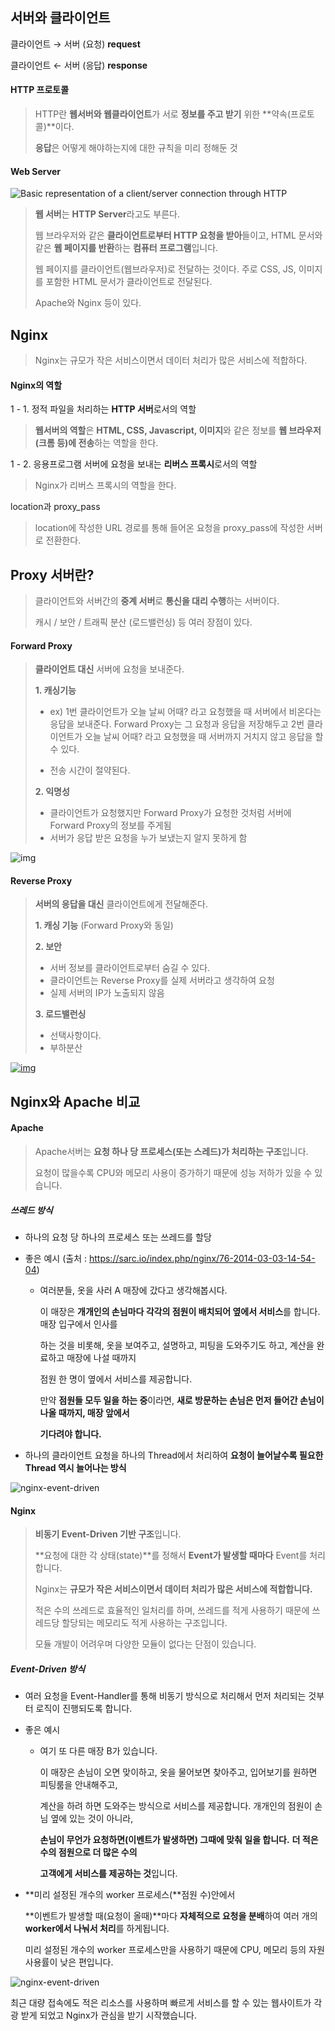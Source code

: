 ## 서버와 클라이언트

클라이언트 → 서버 (요청) **request**

클라이언트 ← 서버 (응답) **response**



#### HTTP 프로토콜

> HTTP란 **웹서버와 웹클라이언트**가 서로 **정보를 주고 받기** 위한 **약속(프로토콜)**이다. 
>
> **응답**은 어떻게 해야하는지에 대한 규칙을 미리 정해둔 것
>
> 

#### Web Server

![Basic representation of a client/server connection through HTTP](https://mdn.mozillademos.org/files/8659/web-server.svg)

> **웹 서버**는 **HTTP Server**라고도 부른다.
>
> 웹 브라우저와 같은 **클라이언트로부터 HTTP 요청을 받아**들이고,  HTML 문서와 같은 **웹 페이지를 반환**하는 **컴퓨터 프로그램**입니다.
>
> 웹 페이지를 클라이언트(웹브라우저)로 전달하는 것이다. 주로 CSS, JS, 이미지를 포함한 HTML 문서가 클라이언트로 전달된다.
>
> Apache와 Nginx 등이 있다.

## Nginx

> Nginx는 규모가 작은 서비스이면서 데이터 처리가 많은 서비스에 적합하다.



#### Nginx의 역할

1 - 1. 정적 파일을 처리하는 **HTTP 서버**로서의 역할

> **웹서버의 역할**은 **HTML, CSS,  Javascript, 이미지**와 같은 정보를 **웹 브라우저(크롬 등)에 전송**하는 역할을 한다.



1 - 2. 응용프로그램 서버에 요청을 보내는 **리버스 프록시**로서의 역할

> Nginx가 리버스 프록시의 역할을 한다.



location과 proxy_pass

> location에 작성한 URL 경로를 통해 들어온 요청을 proxy_pass에 작성한 서버로 전환한다.



## Proxy 서버란?

> 클라이언트와 서버간의 **중계 서버**로 **통신을 대리 수행**하는 서버이다.
>
> 캐시 / 보안 / 트래픽 분산 (로드밸런싱) 등 여러 장점이 있다.



#### Forward Proxy

> **클라이언트 대신** 서버에 요청을 보내준다.
>
> **1. 캐싱기능**
>
> * ex) 1번 클라이언트가 오늘 날씨 어때? 라고 요청했을 때 서버에서 비온다는 응답을 보내준다. Forward Proxy는 그 요청과 응답을 저장해두고 2번 클라이언트가 오늘 날씨 어때? 라고 요청했을 때 서버까지 거치지 않고 응답을 할 수 있다.
>
> * 전송 시간이 절약된다.
>
> **2. 익명성**
>
> * 클라이언트가 요청했지만 Forward Proxy가 요청한 것처럼 서버에 Forward Proxy의 정보를 주게됨
> * 서버가 응답 받은 요청을 누가 보냈는지 알지 못하게 함

![img](https://www.lesstif.com/system-admin/files/21430345/21561365/1/1405440454000/image2014-7-16+0%3A54%3A40.png)

#### Reverse Proxy

> **서버의 응답을 대신** 클라이언트에게 전달해준다.
>
> **1. 캐싱 기능** (Forward Proxy와 동일)
>
> **2. 보안**
>
> * 서버 정보를 클라이언트로부터 숨길 수 있다.
> * 클라이언트는 Reverse Proxy를 실제 서버라고 생각하여 요청
> * 실제 서버의 IP가 노출되지 않음
>
> **3. 로드밸런싱**
>
> * 선택사항이다.
> * 부하분산
>
> 

[![img](https://www.lesstif.com/system-admin/files/21430345/21561366/1/1405440454000/image2014-7-16+0%3A58%3A45.png)](https://www.lesstif.com/system-admin/files/21430345/21561366/1/1405440454000/image2014-7-16+0%3A58%3A45.png)



## Nginx와 Apache 비교

#### Apache

> Apache서버는 **요청 하나 당 프로세스(또는 스레드)가 처리하는 구조**입니다.
>
> 요청이 많을수록 CPU와 메모리 사용이 증가하기 때문에 성능 저하가 있을 수 있습니다.

##### 쓰레드 방식

* 하나의 요청 당 하나의 프로세스 또는 쓰레드를 할당

* 좋은 예시 (출처 : https://sarc.io/index.php/nginx/76-2014-03-03-14-54-04)

  * 여러분들, 옷을 사러 A 매장에 갔다고 생각해봅시다. 

     이 매장은 **개개인의 손님마다 각각의 점원이 배치되어 옆에서 서비스**를 합니다. 매장 입구에서 인사를 

    하는 것을 비롯해, 옷을 보여주고, 설명하고, 피팅을 도와주기도 하고, 계산을 완료하고 매장에 나설 때까지

    점원 한 명이 옆에서 서비스를 제공합니다.

    만약 **점원들 모두 일을 하는 중**이라면, **새로 방문하는 손님은 먼저 들어간 손님이 나올 때까지, 매장 앞에서**

    **기다려야 합니다.**

* 하나의 클라이언트 요청을 하나의 Thread에서 처리하여 **요청이 늘어날수록 필요한 Thread 역시 늘어나는 방식**

  

![nginx-event-driven](https://taes-k.github.io/images//posts/2019-03-08-server-nginx-event-driven/nginx-event-driven_1.png)

#### Nginx

> **비동기 Event-Driven 기반 구조**입니다. 
>
> **요청에 대한 각 상태(state)**를  정해서 **Event가 발생할 때마다** Event를 처리합니다.
>
> Nginx는 **규모가 작은 서비스이면서 데이터 처리가 많은 서비스에 적합합니다.**
>
> 적은 수의 쓰레드로 효율적인 일처리를 하며, 쓰레드를 적게 사용하기 때문에 쓰레드당 할당되는 메모리도 적게 사용하는 구조입니다.
>
> 모듈 개발이 어려우며 다양한 모듈이 없다는 단점이 있습니다.

##### Event-Driven 방식

* 여러 요청을 Event-Handler를 통해 비동기 방식으로 처리해서 먼저 처리되는 것부터 로직이 진행되도록 합니다.

* 좋은 예시

  * 여기 또 다른 매장 B가 있습니다.

    이 매장은 손님이 오면 맞이하고, 옷을 물어보면 찾아주고, 입어보기를 원하면 피팅룸을 안내해주고, 

    계산을 하려 하면 도와주는 방식으로 서비스를 제공합니다. 개개인의 점원이 손님 옆에 있는 것이 아니라,

    **손님이 무언가 요청하면(이벤트가 발생하면) 그때에 맞춰 일을 합니다.** **더 적은 수의 점원으로 더 많은 수의**

    **고객에게 서비스를 제공하는 것**입니다.

* **미리 설정된 개수의 worker 프로세스(**점원 수)안에서

  **이벤트가 발생할 때(요청이 올때)**마다 **자체적으로 요청을 분배**하여 여러 개의 **worker에서 나눠서 처리**를 하게됩니다.

  미리 설정된 개수의 worker 프로세스만을 사용하기 때문에 CPU, 메모리 등의 자원 사용률이 낮은 편입니다.

  

![nginx-event-driven](https://taes-k.github.io/images//posts/2019-03-08-server-nginx-event-driven/nginx-event-driven_2.png)



최근 대량 접속에도 적은 리소스를 사용하며 빠르게 서비스를 할 수 있는 웹사이트가 각광 받게 되었고 Nginx가 관심을 받기 시작했습니다.

